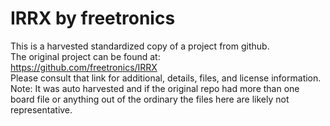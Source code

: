 
# IRRX by freetronics  
This is a harvested standardized copy of a project from github.  
The original project can be found at:  
https://github.com/freetronics/IRRX  
Please consult that link for additional, details, files, and license information.  
Note: It was auto harvested and if the original repo had more than one board file or anything out of the ordinary the files here are likely not representative.  
    